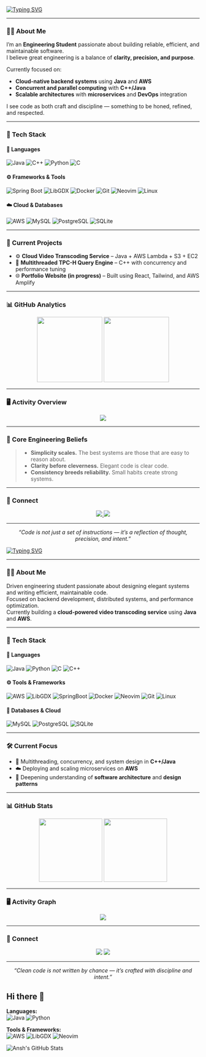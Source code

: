 <!-- Animated Typing Header -->
[![Typing SVG](https://readme-typing-svg.demolab.com?font=Fira+Code&weight=500&size=24&duration=3000&pause=1000&color=00C4CC&center=true&vCenter=true&width=600&lines=Hey%2C+I'm+Ansh+Kataria;Software+Engineer+in+the+Making;Building+Scalable+and+Reliable+Systems;Writing+Code+with+Clarity+and+Precision)](https://git.io/typing-svg)

---

### 👨‍💻 About Me  
I’m an **Engineering Student** passionate about building reliable, efficient, and maintainable software.  
I believe great engineering is a balance of **clarity, precision, and purpose**.  

Currently focused on:
- **Cloud-native backend systems** using **Java** and **AWS**
- **Concurrent and parallel computing** with **C++/Java**
- **Scalable architectures** with **microservices** and **DevOps** integration

I see code as both craft and discipline — something to be honed, refined, and respected.

---

### 🧠 Tech Stack

#### 💬 Languages
![Java](https://img.shields.io/badge/Java-%23FF4B00.svg?style=for-the-badge&logo=openjdk&logoColor=white)
![C++](https://img.shields.io/badge/C++-%2300599C.svg?style=for-the-badge&logo=cplusplus&logoColor=white)
![Python](https://img.shields.io/badge/Python-%233776AB.svg?style=for-the-badge&logo=python&logoColor=white)
![C](https://img.shields.io/badge/C-%2300599C.svg?style=for-the-badge&logo=c&logoColor=white)

#### ⚙️ Frameworks & Tools
![Spring Boot](https://img.shields.io/badge/Spring_Boot-%236DB33F.svg?style=for-the-badge&logo=spring-boot&logoColor=white)
![LibGDX](https://img.shields.io/badge/LibGDX-%23E34F26.svg?style=for-the-badge&logo=java&logoColor=white)
![Docker](https://img.shields.io/badge/Docker-%232496ED.svg?style=for-the-badge&logo=docker&logoColor=white)
![Git](https://img.shields.io/badge/Git-%23F05032.svg?style=for-the-badge&logo=git&logoColor=white)
![Neovim](https://img.shields.io/badge/Neovim-%2357A143.svg?style=for-the-badge&logo=neovim&logoColor=white)
![Linux](https://img.shields.io/badge/Linux-%23FCC624.svg?style=for-the-badge&logo=linux&logoColor=black)

#### ☁️ Cloud & Databases
![AWS](https://img.shields.io/badge/AWS-%23232F3E.svg?style=for-the-badge&logo=amazon-aws&logoColor=FF9900)
![MySQL](https://img.shields.io/badge/MySQL-%234479A1.svg?style=for-the-badge&logo=mysql&logoColor=white)
![PostgreSQL](https://img.shields.io/badge/PostgreSQL-%23336791.svg?style=for-the-badge&logo=postgresql&logoColor=white)
![SQLite](https://img.shields.io/badge/SQLite-%2307405e.svg?style=for-the-badge&logo=sqlite&logoColor=white)

---

### 🔭 Current Projects  
- ⚙️ **Cloud Video Transcoding Service** – Java + AWS Lambda + S3 + EC2  
- 🧵 **Multithreaded TPC-H Query Engine** – C++ with concurrency and performance tuning  
- 🌐 **Portfolio Website (in progress)** – Built using React, Tailwind, and AWS Amplify  

---

### 📊 GitHub Analytics  

<p align="center">
  <img height="170em" src="https://github-readme-stats.vercel.app/api?username=yourusername&show_icons=true&theme=tokyonight&hide_border=true&count_private=true" />
  <img height="170em" src="https://github-readme-stats.vercel.app/api/top-langs/?username=yourusername&layout=compact&theme=tokyonight&hide_border=true" />
</p>

---

### 🖥️ Activity Overview  

<p align="center">
  <img src="https://github-readme-activity-graph.vercel.app/graph?username=yourusername&theme=react-dark&hide_border=true&area=true" />
</p>

---

### 🧭 Core Engineering Beliefs  

> - **Simplicity scales.** The best systems are those that are easy to reason about.  
> - **Clarity before cleverness.** Elegant code is clear code.  
> - **Consistency breeds reliability.** Small habits create strong systems.  

---

### 🤝 Connect  

<p align="center">
  <a href="https://www.linkedin.com/in/anshkataria" target="_blank">
    <img src="https://img.shields.io/badge/LinkedIn-%230A66C2.svg?style=for-the-badge&logo=linkedin&logoColor=white"/>
  </a>
  <a href="mailto:youremail@example.com">
    <img src="https://img.shields.io/badge/Email-%23EA4335.svg?style=for-the-badge&logo=gmail&logoColor=white"/>
  </a>
</p>

---

<p align="center">
  <i>“Code is not just a set of instructions — it’s a reflection of thought, precision, and intent.”</i>
</p>



<!-- Typing Header -->
[![Typing SVG](https://readme-typing-svg.demolab.com?font=Fira+Code&weight=500&size=24&duration=3000&pause=1000&color=00C4CC&center=true&vCenter=true&width=600&lines=Hey+there!+I'm+Ansh+Kataria;Software+Engineer+in+the+making;Building+scalable+and+impactful+systems)](https://git.io/typing-svg)

---

### 👨‍💻 About Me
Driven engineering student passionate about designing elegant systems and writing efficient, maintainable code.  
Focused on backend development, distributed systems, and performance optimization.  
Currently building a **cloud-powered video transcoding service** using **Java** and **AWS**.

---

### 🧠 Tech Stack

#### 💬 Languages
![Java](https://img.shields.io/badge/Java-%23E11D48.svg?style=for-the-badge&logo=openjdk&logoColor=white)
![Python](https://img.shields.io/badge/Python-%233776AB.svg?style=for-the-badge&logo=python&logoColor=white)
![C](https://img.shields.io/badge/C-%2300599C.svg?style=for-the-badge&logo=c&logoColor=white)
![C++](https://img.shields.io/badge/C++-%2300599C.svg?style=for-the-badge&logo=cplusplus&logoColor=white)

#### ⚙️ Tools & Frameworks
![AWS](https://img.shields.io/badge/AWS-%23232F3E.svg?style=for-the-badge&logo=amazon-aws&logoColor=FF9900)
![LibGDX](https://img.shields.io/badge/LibGDX-%23E34F26.svg?style=for-the-badge&logo=java&logoColor=white)
![SpringBoot](https://img.shields.io/badge/Spring_Boot-%236DB33F.svg?style=for-the-badge&logo=spring-boot&logoColor=white)
![Docker](https://img.shields.io/badge/Docker-%232496ED.svg?style=for-the-badge&logo=docker&logoColor=white)
![Neovim](https://img.shields.io/badge/Neovim-%2357A143.svg?style=for-the-badge&logo=neovim&logoColor=white)
![Git](https://img.shields.io/badge/Git-%23F05032.svg?style=for-the-badge&logo=git&logoColor=white)
![Linux](https://img.shields.io/badge/Linux-%23FCC624.svg?style=for-the-badge&logo=linux&logoColor=black)

#### 🧩 Databases & Cloud
![MySQL](https://img.shields.io/badge/MySQL-%234479A1.svg?style=for-the-badge&logo=mysql&logoColor=white)
![PostgreSQL](https://img.shields.io/badge/PostgreSQL-%23336791.svg?style=for-the-badge&logo=postgresql&logoColor=white)
![SQLite](https://img.shields.io/badge/SQLite-%2307405e.svg?style=for-the-badge&logo=sqlite&logoColor=white)

---

### 🛠️ Current Focus
- 🧩 Multithreading, concurrency, and system design in **C++/Java**  
- ☁️ Deploying and scaling microservices on **AWS**  
- 🧠 Deepening understanding of **software architecture** and **design patterns**

---

### 📊 GitHub Stats
<p align="center">
  <img height="165em" src="https://github-readme-stats.vercel.app/api?username=yourusername&show_icons=true&theme=tokyonight&hide_border=true" />
  <img height="165em" src="https://github-readme-stats.vercel.app/api/top-langs/?username=yourusername&layout=compact&theme=tokyonight&hide_border=true" />
</p>

---

### 🖥️ Activity Graph
<p align="center">
  <img src="https://github-readme-activity-graph.vercel.app/graph?username=yourusername&theme=react-dark&hide_border=true&area=true" />
</p>

---

### 🤝 Connect
<p align="center">
  <a href="https://www.linkedin.com/in/anshkataria" target="_blank"><img src="https://img.shields.io/badge/LinkedIn-%230A66C2.svg?style=for-the-badge&logo=linkedin&logoColor=white"/></a>
  <a href="mailto:youremail@example.com"><img src="https://img.shields.io/badge/Email-%23EA4335.svg?style=for-the-badge&logo=gmail&logoColor=white"/></a>
</p>

---

<p align="center">
  <i>“Clean code is not written by chance — it’s crafted with discipline and intent.”</i>
</p>



## Hi there 👋
**Languages:**  
![Java](https://img.shields.io/badge/Java-%23ED8B00.svg?style=for-the-badge&logo=openjdk&logoColor=white)
![Python](https://img.shields.io/badge/Python-3670A0?style=for-the-badge&logo=python&logoColor=ffdd54)

**Tools & Frameworks:**  
![AWS](https://img.shields.io/badge/AWS-%23FF9900.svg?style=for-the-badge&logo=amazon-aws&logoColor=white)
![LibGDX](https://img.shields.io/badge/LibGDX-%23CC0000.svg?style=for-the-badge&logo=java&logoColor=white)
![Neovim](https://img.shields.io/badge/Neovim-%2357A143.svg?style=for-the-badge&logo=neovim&logoColor=white)



![Ansh's GitHub Stats](https://github-readme-stats.vercel.app/api?username=yourusername&show_icons=true&theme=radical)

<!--
**anshkataria/anshkataria** is a ✨ _special_ ✨ repository because its `README.md` (this file) appears on your GitHub profile.

Here are some ideas to get you started:

- 🔭 I’m currently working on ...
- 🌱 I’m currently learning ...
- 👯 I’m looking to collaborate on ...
- 🤔 I’m looking for help with ...
- 💬 Ask me about ...
- 📫 How to reach me: ...
- 😄 Pronouns: ...
- ⚡ Fun fact: ...
-->
